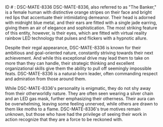 ID # : DSC-MATE-8336
DSC-MATE-8336, also referred to as "The Banker," is a female human with distinctive orange stripes on their face and bright red lips that accentuate their intimidating demeanor. Their head is adorned with midnight blue metal, and their ears are fitted with a single jade earring, giving them an air of elegance and sophistication. The most striking feature of this entity, however, is their eyes, which are fitted with virtual reality rainbow LED technology that pulses and flickers with a hypnotic allure.

Despite their regal appearance, DSC-MATE-8336 is known for their ambitious and goal-oriented nature, constantly striving towards their next achievement. And while this exceptional drive may lead them to take on more than they can handle, their strategic thinking and excellent organizational skills give them the ability to pull off seemingly impossible feats. DSC-MATE-8336 is a natural-born leader, often commanding respect and admiration from those around them.

While DSC-MATE-8336's personality is enigmatic, they do not shy away from their otherworldly nature. They are often seen wearing a silver chain and an LED gas mask, further emphasizing their otherness. Their aura can be overwhelming, leaving some feeling unnerved, while others are drawn to them like moths to a flame. DSC-MATE-8336's true motives remain unknown, but those who have had the privilege of seeing their work in action recognize that they are a force to be reckoned with.